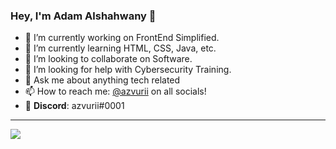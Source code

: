 ### Hey, I'm Adam Alshahwany 👋

- 🔭 I’m currently working on FrontEnd Simplified.
- 🌱 I’m currently learning HTML, CSS, Java, etc.
- 👯 I’m looking to collaborate on Software.
- 🤔 I’m looking for help with Cybersecurity Training.
- 💬 Ask me about anything tech related
- 📫 How to reach me: [@azvurii](https://www.instagram.com/azvurii/?hl=en) on all socials!
- 🔵 **Discord**:  azvurii#0001
-------------------------------

<img src="https://github-readme-stats.vercel.app/api?username=azvurii&&show_icons=true&title_color=ffffff&icon_color=e10600&text_color=daf7dc&bg_color=191918">
